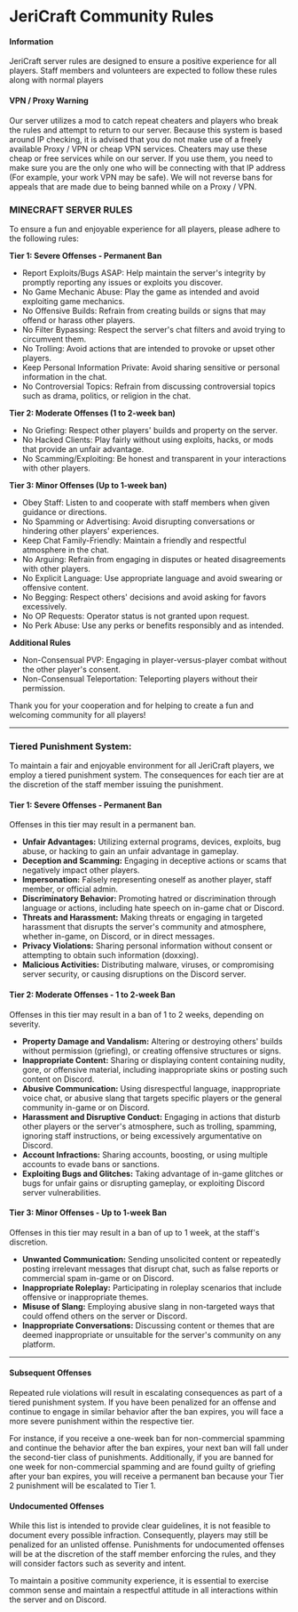 # JeriCraft Community Rules

#### Information

JeriCraft server rules are designed to ensure a positive experience for all players. Staff members and volunteers are
expected to follow these rules along with normal players

#### VPN / Proxy Warning

Our server utilizes a mod to catch repeat cheaters and players who break the rules and attempt to return to our server.
Because this system is based around IP checking, it is advised that you do not make use of a freely available Proxy /
VPN or cheap VPN services. Cheaters may use these cheap or free services while on our server. If you use them, you need
to make sure you are the only one who will be connecting with that IP address (For example, your work VPN may be safe).
We will not reverse bans for appeals that are made due to being banned while on a Proxy / VPN.

### MINECRAFT SERVER RULES
To ensure a fun and enjoyable experience for all players, please adhere to the following rules:

**Tier 1: Severe Offenses - Permanent Ban**
- Report Exploits/Bugs ASAP: Help maintain the server's integrity by promptly reporting any issues or exploits you discover.
- No Game Mechanic Abuse: Play the game as intended and avoid exploiting game mechanics.
- No Offensive Builds: Refrain from creating builds or signs that may offend or harass other players.
- No Filter Bypassing: Respect the server's chat filters and avoid trying to circumvent them.
- No Trolling: Avoid actions that are intended to provoke or upset other players.
- Keep Personal Information Private: Avoid sharing sensitive or personal information in the chat.
- No Controversial Topics: Refrain from discussing controversial topics such as drama, politics, or religion in the chat.

**Tier 2: Moderate Offenses (1 to 2-week ban)**
- No Griefing: Respect other players' builds and property on the server.
- No Hacked Clients: Play fairly without using exploits, hacks, or mods that provide an unfair advantage.
- No Scamming/Exploiting: Be honest and transparent in your interactions with other players.

**Tier 3: Minor Offenses (Up to 1-week ban)**
- Obey Staff: Listen to and cooperate with staff members when given guidance or directions.
- No Spamming or Advertising: Avoid disrupting conversations or hindering other players' experiences.
- Keep Chat Family-Friendly: Maintain a friendly and respectful atmosphere in the chat.
- No Arguing: Refrain from engaging in disputes or heated disagreements with other players.
- No Explicit Language: Use appropriate language and avoid swearing or offensive content.
- No Begging: Respect others' decisions and avoid asking for favors excessively.
- No OP Requests: Operator status is not granted upon request.
- No Perk Abuse: Use any perks or benefits responsibly and as intended.

**Additional Rules**
- Non-Consensual PVP: Engaging in player-versus-player combat without the other player's consent.
- Non-Consensual Teleportation: Teleporting players without their permission.

Thank you for your cooperation and for helping to create a fun and welcoming community for all players!

---

### Tiered Punishment System:
To maintain a fair and enjoyable environment for all JeriCraft players, we employ a tiered punishment system. The consequences for each tier are at the discretion of the staff member issuing the punishment.

#### Tier 1: Severe Offenses - Permanent Ban

Offenses in this tier may result in a permanent ban.

- **Unfair Advantages:** Utilizing external programs, devices, exploits, bug abuse, or hacking to gain an unfair advantage in gameplay.
- **Deception and Scamming:** Engaging in deceptive actions or scams that negatively impact other players.
- **Impersonation:** Falsely representing oneself as another player, staff member, or official admin.
- **Discriminatory Behavior:** Promoting hatred or discrimination through language or actions, including hate speech on in-game chat or Discord.
- **Threats and Harassment:** Making threats or engaging in targeted harassment that disrupts the server's community and atmosphere, whether in-game, on Discord, or in direct messages.
- **Privacy Violations:** Sharing personal information without consent or attempting to obtain such information (doxxing).
- **Malicious Activities:** Distributing malware, viruses, or compromising server security, or causing disruptions on the Discord server.

#### Tier 2: Moderate Offenses - 1 to 2-week Ban

Offenses in this tier may result in a ban of 1 to 2 weeks, depending on severity.

- **Property Damage and Vandalism:** Altering or destroying others' builds without permission (griefing), or creating offensive structures or signs.
- **Inappropriate Content:** Sharing or displaying content containing nudity, gore, or offensive material, including inappropriate skins or posting such content on Discord.
- **Abusive Communication:** Using disrespectful language, inappropriate voice chat, or abusive slang that targets specific players or the general community in-game or on Discord.
- **Harassment and Disruptive Conduct:** Engaging in actions that disturb other players or the server's atmosphere, such as trolling, spamming, ignoring staff instructions, or being excessively argumentative on Discord.
- **Account Infractions:** Sharing accounts, boosting, or using multiple accounts to evade bans or sanctions.
- **Exploiting Bugs and Glitches:** Taking advantage of in-game glitches or bugs for unfair gains or disrupting gameplay, or exploiting Discord server vulnerabilities.

#### Tier 3: Minor Offenses - Up to 1-week Ban

Offenses in this tier may result in a ban of up to 1 week, at the staff's discretion.

- **Unwanted Communication:** Sending unsolicited content or repeatedly posting irrelevant messages that disrupt chat, such as false reports or commercial spam in-game or on Discord.
- **Inappropriate Roleplay:** Participating in roleplay scenarios that include offensive or inappropriate themes.
- **Misuse of Slang:** Employing abusive slang in non-targeted ways that could offend others on the server or Discord.
- **Inappropriate Conversations:** Discussing content or themes that are deemed inappropriate or unsuitable for the server's community on any platform.

---

#### Subsequent Offenses
Repeated rule violations will result in escalating consequences as part of a tiered punishment system. If you have been penalized for an offense and continue to engage in similar behavior after the ban expires, you will face a more severe punishment within the respective tier.

For instance, if you receive a one-week ban for non-commercial spamming and continue the behavior after the ban expires, your next ban will fall under the second-tier class of punishments. Additionally, if you are banned for one week for non-commercial spamming and are found guilty of griefing after your ban expires, you will receive a permanent ban because your Tier 2 punishment will be escalated to Tier 1.

#### Undocumented Offenses
While this list is intended to provide clear guidelines, it is not feasible to document every possible infraction. Consequently, players may still be penalized for an unlisted offense. Punishments for undocumented offenses will be at the discretion of the staff member enforcing the rules, and they will consider factors such as severity and intent.

To maintain a positive community experience, it is essential to exercise common sense and maintain a respectful attitude in all interactions within the server and on Discord.